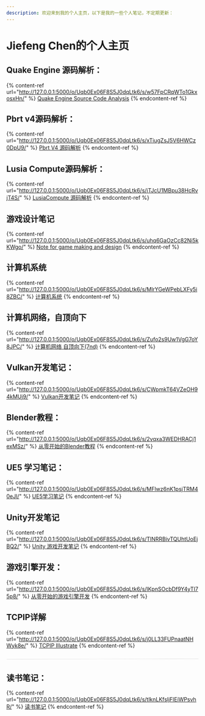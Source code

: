 ```yaml
---
description: 欢迎来到我的个人主页，以下是我的一些个人笔记，不定期更新：
---
```


# Jiefeng Chen的个人主页

## Quake Engine 源码解析：

{% content-ref url="http://127.0.0.1:5000/o/Uqb0Ex06F8S5J0dqLtk6/s/w57FpCRqWTo1GkxosxHn/" %}
[Quake Engine Source Code Analysis](http://127.0.0.1:5000/o/Uqb0Ex06F8S5J0dqLtk6/s/w57FpCRqWTo1GkxosxHn/)
{% endcontent-ref %}

## Pbrt v4源码解析：

{% content-ref url="http://127.0.0.1:5000/o/Uqb0Ex06F8S5J0dqLtk6/s/xTiugZsJ5V6HWCz0DpU9/" %}
[Pbrt V4 源码解析](http://127.0.0.1:5000/o/Uqb0Ex06F8S5J0dqLtk6/s/xTiugZsJ5V6HWCz0DpU9/)
{% endcontent-ref %}

## Lusia Compute源码解析：

{% content-ref url="http://127.0.0.1:5000/o/Uqb0Ex06F8S5J0dqLtk6/s/iTJcU1MBpu38HcRvjT4S/" %}
[LusiaCompute 源码解析](http://127.0.0.1:5000/o/Uqb0Ex06F8S5J0dqLtk6/s/iTJcU1MBpu38HcRvjT4S/)
{% endcontent-ref %}

## 游戏设计笔记

{% content-ref url="http://127.0.0.1:5000/o/Uqb0Ex06F8S5J0dqLtk6/s/uhq6GaOzCc82Ni5kKWgo/" %}
[Note for game making and design](http://127.0.0.1:5000/o/Uqb0Ex06F8S5J0dqLtk6/s/uhq6GaOzCc82Ni5kKWgo/)
{% endcontent-ref %}

## 计算机系统

{% content-ref url="http://127.0.0.1:5000/o/Uqb0Ex06F8S5J0dqLtk6/s/MlrYGeWPebLXFy5i8ZBC/" %}
[计算机系统](http://127.0.0.1:5000/o/Uqb0Ex06F8S5J0dqLtk6/s/MlrYGeWPebLXFy5i8ZBC/)
{% endcontent-ref %}

## 计算机网络，自顶向下

{% content-ref url="http://127.0.0.1:5000/o/Uqb0Ex06F8S5J0dqLtk6/s/Zufo2s9Uw1VgG7oY8JPC/" %}
[计算机网络 自顶向下(7nd)](http://127.0.0.1:5000/o/Uqb0Ex06F8S5J0dqLtk6/s/Zufo2s9Uw1VgG7oY8JPC/)
{% endcontent-ref %}

## Vulkan开发笔记：

{% content-ref url="http://127.0.0.1:5000/o/Uqb0Ex06F8S5J0dqLtk6/s/CWpmkT64VZeOH94kMUj9/" %}
[Vulkan开发笔记](http://127.0.0.1:5000/o/Uqb0Ex06F8S5J0dqLtk6/s/CWpmkT64VZeOH94kMUj9/)
{% endcontent-ref %}

## Blender教程：

{% content-ref url="http://127.0.0.1:5000/o/Uqb0Ex06F8S5J0dqLtk6/s/2vqxa3WEDHRACj1exMSz/" %}
[从零开始的Blender教程](http://127.0.0.1:5000/o/Uqb0Ex06F8S5J0dqLtk6/s/2vqxa3WEDHRACj1exMSz/)
{% endcontent-ref %}

## UE5 学习笔记：

{% content-ref url="http://127.0.0.1:5000/o/Uqb0Ex06F8S5J0dqLtk6/s/MFlwz6nK1psjTRM40eJl/" %}
[UE5学习笔记](http://127.0.0.1:5000/o/Uqb0Ex06F8S5J0dqLtk6/s/MFlwz6nK1psjTRM40eJl/)
{% endcontent-ref %}

## Unity开发笔记

{% content-ref url="http://127.0.0.1:5000/o/Uqb0Ex06F8S5J0dqLtk6/s/TlNRRBivTQUhtUoEjBQ2/" %}
[Unity 游戏开发笔记](http://127.0.0.1:5000/o/Uqb0Ex06F8S5J0dqLtk6/s/TlNRRBivTQUhtUoEjBQ2/)
{% endcontent-ref %}

## 游戏引擎开发：

{% content-ref url="http://127.0.0.1:5000/o/Uqb0Ex06F8S5J0dqLtk6/s/lKpnSOcbDf9Y4yTI75p8/" %}
[从零开始的游戏引擎开发](http://127.0.0.1:5000/o/Uqb0Ex06F8S5J0dqLtk6/s/lKpnSOcbDf9Y4yTI75p8/)
{% endcontent-ref %}

## TCPIP详解

{% content-ref url="http://127.0.0.1:5000/o/Uqb0Ex06F8S5J0dqLtk6/s/j0LL33FUPnaatNHWyk8e/" %}
[TCPIP Illustrate](http://127.0.0.1:5000/o/Uqb0Ex06F8S5J0dqLtk6/s/j0LL33FUPnaatNHWyk8e/)
{% endcontent-ref %}

<img src=".gitbook/assets/file.excalidraw.svg" alt="" class="gitbook-drawing">

## 读书笔记：

{% content-ref url="http://127.0.0.1:5000/o/Uqb0Ex06F8S5J0dqLtk6/s/tlknLKfsljFlEiWPsvhR/" %}
[读书笔记](http://127.0.0.1:5000/o/Uqb0Ex06F8S5J0dqLtk6/s/tlknLKfsljFlEiWPsvhR/)
{% endcontent-ref %}
